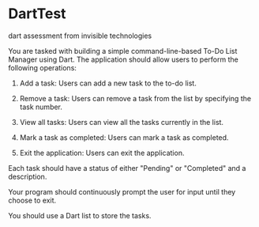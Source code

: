 # DartTest
dart assessment from invisible technologies

You are tasked with building a simple command-line-based To-Do List Manager using Dart. The application should allow users to perform the following operations:



1. Add a task: Users can add a new task to the to-do list.

2. Remove a task: Users can remove a task from the list by specifying the task number.

3. View all tasks: Users can view all the tasks currently in the list.

4. Mark a task as completed: Users can mark a task as completed.

5. Exit the application: Users can exit the application.



Each task should have a status of either "Pending" or "Completed" and a description.

Your program should continuously prompt the user for input until they choose to exit.

You should use a Dart list to store the tasks.
